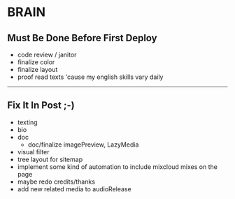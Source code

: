 # BRAIN

## Must Be Done Before First Deploy

- code review / janitor
- finalize color
- finalize layout
- proof read texts 'cause my english skills vary daily

---

## Fix It In Post ;-)

- texting
- bio
- doc
  - doc/finalize imagePreview, LazyMedia
- visual filter
- tree layout for sitemap
- implement some kind of automation to include mixcloud mixes on the page
- maybe redo credits/thanks
- add new related media to audioRelease
